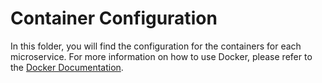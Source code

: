 # Container Configuration

In this folder, you will find the configuration for the containers for each microservice. For more information on how to use Docker, please refer to the [Docker Documentation](https://docs.docker.com/).
